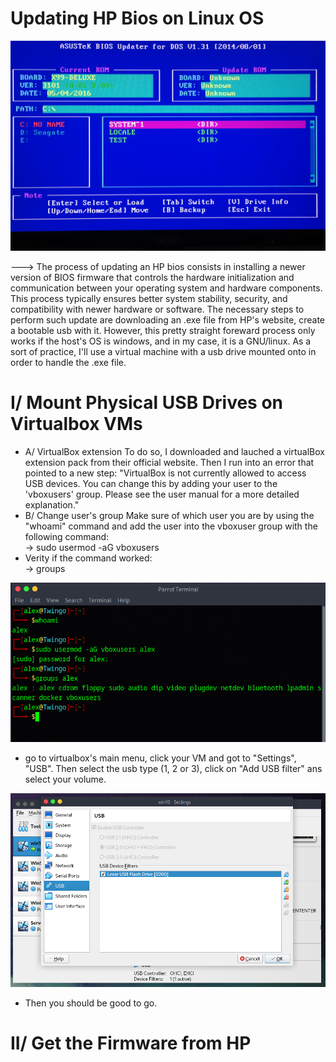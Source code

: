 # Updating HP Bios on Linux OS

![image](Pictures/bios.jpg)

---> The process of updating an HP bios consists in  installing a newer version of BIOS firmware that controls the hardware initialization and communication between your operating system and hardware components. This process typically ensures better system stability, security, and compatibility with newer hardware or software.
The necessary steps to perform such update are downloading an .exe file from HP's website, create a bootable usb with it.
However, this pretty straight foreward process only works if the host's OS is windows, and in my case, it is a GNU/linux. As a sort of practice, I'll use a virtual machine with a usb drive mounted onto in order to handle the .exe file.

# I/ Mount Physical USB Drives on Virtualbox VMs
* A/ VirtualBox extension
To do so, I downloaded and lauched a virtualBox extension pack from their official website.
Then I run into an error that pointed to a new step: "VirtualBox is not currently allowed to access USB devices. You can change this by adding your user to the 'vboxusers' group. Please see the user manual for a more detailed explanation." 
* B/ Change user's group
Make sure of which user you are by using the "whoami" command and add the user into the vboxuser group with the following command:  
-> sudo usermod -aG vboxusers <yourusername>
* Verity if the command worked:  
-> groups <yourusername>  

![image](Pictures/1.png)
* go to virtualbox's main menu, click your VM and got to "Settings", "USB". Then select the usb type (1, 2 or 3), click on "Add USB filter" ans select your volume.

![image](Pictures/2.png)
* Then you should be good to go.

# II/ Get the Firmware from HP
 

